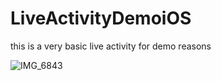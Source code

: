 # LiveActivityDemoiOS
this is a very basic live activity for demo reasons

![IMG_6843](https://github.com/mendesahdivio/LiveActivityDemoiOS/assets/57179022/80779e50-d032-4246-ba18-81f5829b250c)
